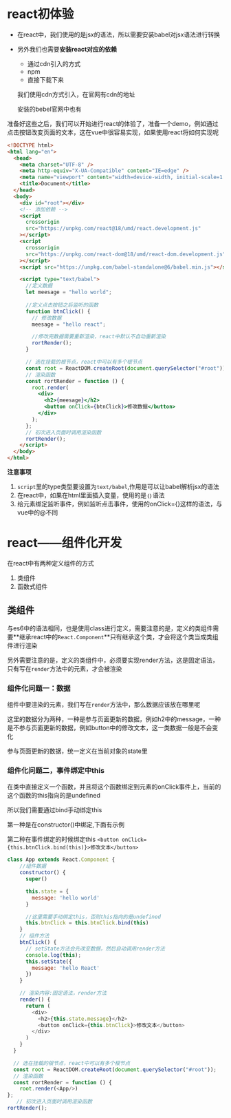 #  react初体验

- 在react中，我们使用的是jsx的语法，所以需要安装babel对jsx语法进行转换

- 另外我们也需要**安装react对应的依赖**

  - 通过cdn引入的方式
  - npm
  - 直接下载下来

  我们使用cdn方式引入，在官网有cdn的地址

  [](https://zh-hans.reactjs.org/docs/cdn-links.html)

  安装的bebel官网中也有

  [](https://zh-hans.reactjs.org/docs/add-react-to-a-website.html)

 准备好这些之后，我们可以开始进行react的体验了，准备一个demo，例如通过点击按钮改变页面的文本，这在vue中很容易实现，如果使用react将如何实现呢

```html
<!DOCTYPE html>
<html lang="en">
  <head>
    <meta charset="UTF-8" />
    <meta http-equiv="X-UA-Compatible" content="IE=edge" />
    <meta name="viewport" content="width=device-width, initial-scale=1.0" />
    <title>Document</title>
  </head>
  <body>
    <div id="root"></div>
    <!-- 添加依赖 -->
    <script
      crossorigin
      src="https://unpkg.com/react@18/umd/react.development.js"
    ></script>
    <script
      crossorigin
      src="https://unpkg.com/react-dom@18/umd/react-dom.development.js"
    ></script>
    <script src="https://unpkg.com/babel-standalone@6/babel.min.js"></script>

    <script type="text/babel">
      //定义数据
      let meesage = "hello world";
      
      //定义点击按钮之后监听的函数
      function btnClick() {
        // 修改数据
        meesage = "hello react";

        //修改完数据需要重新渲染，react中默认不自动重新渲染
        rortRender();
      }

      // 选在挂载的根节点，react中可以有多个根节点
      const root = ReactDOM.createRoot(document.querySelector("#root"));
      // 渲染函数
      const rortRender = function () {
        root.render(
          <div>
            <h2>{meesage}</h2>
            <button onClick={btnClick}>修改数据</button>
          </div>
        );
      };
      // 初次进入页面时调用渲染函数
      rortRender();
    </script>
  </body>
</html>

```

**注意事项**

1. `script`里的type类型要设置为`text/babel`,作用是可以让babel解析jsx的语法
2. 在react中，如果在html里面插入变量，使用的是`｛｝`语法
3. 给元素绑定监听事件，例如监听点击事件，使用的onClick={}这样的语法，与vue中的@不同





# react——组件化开发

在react中有两种定义组件的方式

1. 类组件
2. 函数式组件

## 类组件

与es6中的语法相同，也是使用class进行定义，需要注意的是，定义的类组件需要**继承react中的`React.Component`**只有继承这个类，才会将这个类当成类组件进行渲染

另外需要注意的是，定义的类组件中，必须要实现render方法，这是固定语法，只有写在`render`方法中的元素，才会被渲染

### 组件化问题一：数据

组件中要渲染的元素，我们写在`render`方法中，那么数据应该放在哪里呢

这里的数据分为两种，一种是参与页面更新的数据，例如h2中的message，一种是不参与页面更新的数据，例如button中的修改文本，这一类数据一般是不会变化

参与页面更新的数据，统一定义在当前对象的state里

### 组件化问题二，事件绑定中this

在类中直接定义一个函数，并且将这个函数绑定到元素的onClick事件上，当前的这个函数的this指向的是undefined

所以我们需要通过bind手动绑定this

第一种是在constructor()中绑定,下面有示例

第二种在事件绑定的时候绑定this `<button onClick={this.btnClick.bind(this)}>修改文本</button>`

```js
class App extends React.Component {
    //组件数据
    constructor() {
      super()

      this.state = {
        message: 'hello world'
      }

      //这里需要手动绑定this，否则this指向的是undefined
      this.btnClick = this.btnClick.bind(this)  
    }
    // 组件方法
    btnClick() {
      // setState方法会先改变数据，然后自动调用render方法
      console.log(this);
      this.setState({
        message: 'hello React'
      })
    }

    // 渲染内容:固定语法，render方法 
    render() {
      return (
        <div>
          <h2>{this.state.message}</h2>
          <button onClick={this.btnClick}>修改文本</button>
        </div>
      )
    }
  }

  // 选在挂载的根节点，react中可以有多个根节点
  const root = ReactDOM.createRoot(document.querySelector("#root"));
  // 渲染函数
  const rortRender = function () {
    root.render(<App/>)
};
   // 初次进入页面时调用渲染函数
rortRender(); 
```

